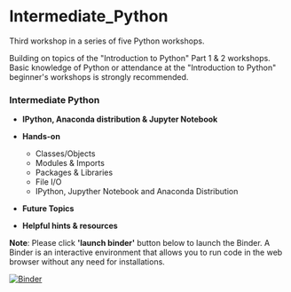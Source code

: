 # Intermediate_Python
Third workshop in a series of five Python workshops. 

Building on topics of the "Introduction to Python" Part 1 & 2 workshops. Basic knowledge of Python or attendance at the "Introduction to Python" beginner's workshops is strongly recommended.  

### Intermediate Python

* **IPython, Anaconda distribution & Jupyter Notebook**
* **Hands-on**
  * Classes/Objects
  * Modules & Imports
  * Packages & Libraries
  * File I/O
  * IPython, Jupyther Notebook and Anaconda Distribution

* **Future Topics**<br>

* **Helpful hints & resources**

**Note**: Please click **'launch binder'** button below to launch the Binder. A Binder is an interactive environment that allows you to run code in the web browser without any need for installations.


[![Binder](https://mybinder.org/badge_logo.svg)](https://mybinder.org/v2/gh/CEASLIBRARY/Intermediate_Python.git/master)

